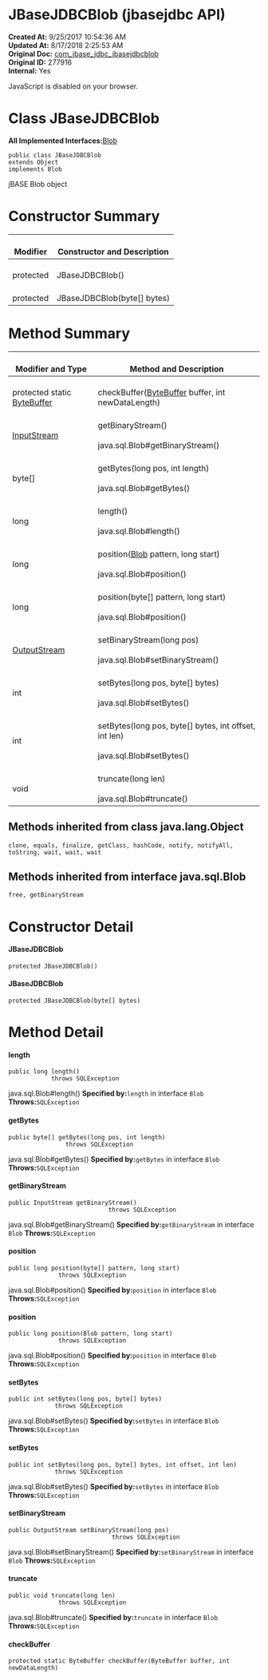 # JBaseJDBCBlob (jbasejdbc API)

**Created At:** 9/25/2017 10:54:36 AM  
**Updated At:** 8/17/2018 2:25:53 AM  
**Original Doc:** [com_jbase_jdbc_jbasejdbcblob](https://docs.jbase.com/39228-jdbc/com_jbase_jdbc_jbasejdbcblob)  
**Original ID:** 277916  
**Internal:** Yes  


JavaScript is disabled on your browser.



# Class JBaseJDBCBlob
**All Implemented Interfaces:**[Blob](http://java.sun.com/j2se/1.5.0/docs/api/java/sql/Blob.html?is-external=true "class or interface in java.sql")
```
public class JBaseJDBCBlob
extends Object
implements Blob
```

jBASE Blob object


# Constructor Summary


| <br>Modifier<br> | <br>Constructor and Description<br> |
| --- | --- |
| <br>protected<br> | <br>JBaseJDBCBlob()<br> |
| <br>protected<br> | <br>JBaseJDBCBlob(byte[] bytes)<br> |








# Method Summary


| <br>Modifier and Type<br> | <br>Method and Description<br> |
| --- | --- |
| <br>protected static [ByteBuffer](http://java.sun.com/j2se/1.5.0/docs/api/java/nio/ByteBuffer.html?is-external=true "class or interface in java.nio")<br> | <br>checkBuffer([ByteBuffer](http://java.sun.com/j2se/1.5.0/docs/api/java/nio/ByteBuffer.html?is-external=true "class or interface in java.nio") buffer, int newDataLength)<br> |
| <br>[InputStream](http://java.sun.com/j2se/1.5.0/docs/api/java/io/InputStream.html?is-external=true "class or interface in java.io")<br> | <br>getBinaryStream()<br><br>java.sql.Blob#getBinaryStream()<br> |
| <br>byte[]<br> | <br>getBytes(long pos, int length)<br><br>java.sql.Blob#getBytes()<br> |
| <br>long<br> | <br>length()<br><br>java.sql.Blob#length()<br> |
| <br>long<br> | <br>position([Blob](http://java.sun.com/j2se/1.5.0/docs/api/java/sql/Blob.html?is-external=true "class or interface in java.sql") pattern, long start)<br><br>java.sql.Blob#position()<br> |
| <br>long<br> | <br>position(byte[] pattern, long start)<br><br>java.sql.Blob#position()<br> |
| <br>[OutputStream](http://java.sun.com/j2se/1.5.0/docs/api/java/io/OutputStream.html?is-external=true "class or interface in java.io")<br> | <br>setBinaryStream(long pos)<br><br>java.sql.Blob#setBinaryStream()<br> |
| <br>int<br> | <br>setBytes(long pos, byte[] bytes)<br><br>java.sql.Blob#setBytes()<br> |
| <br>int<br> | <br>setBytes(long pos, byte[] bytes, int offset, int len)<br><br>java.sql.Blob#setBytes()<br> |
| <br>void<br> | <br>truncate(long len)<br><br>java.sql.Blob#truncate()<br> |




## 


## Methods inherited from class java.lang.Object
`clone, equals, finalize, getClass, hashCode, notify, notifyAll, toString, wait, wait, wait`




## Methods inherited from interface java.sql.Blob
`free, getBinaryStream`

# Constructor Detail

#### **JBaseJDBCBlob**

```
protected JBaseJDBCBlob()
```





#### **JBaseJDBCBlob**

```
protected JBaseJDBCBlob(byte[] bytes)
```







# Method Detail

#### **length**

```
public long length()
            throws SQLException
```

java.sql.Blob#length()
**Specified by:**`length` in interface `Blob`
**Throws:**`SQLException`




#### **getBytes**

```
public byte[] getBytes(long pos, int length)
                throws SQLException
```

java.sql.Blob#getBytes()
**Specified by:**`getBytes` in interface `Blob`
**Throws:**`SQLException`




#### **getBinaryStream**

```
public InputStream getBinaryStream()
                            throws SQLException
```

java.sql.Blob#getBinaryStream()
**Specified by:**`getBinaryStream` in interface `Blob`
**Throws:**`SQLException`




#### **position**

```
public long position(byte[] pattern, long start)
              throws SQLException
```

java.sql.Blob#position()
**Specified by:**`position` in interface `Blob`
**Throws:**`SQLException`




#### **position**

```
public long position(Blob pattern, long start)
              throws SQLException
```

java.sql.Blob#position()
**Specified by:**`position` in interface `Blob`
**Throws:**`SQLException`




#### **setBytes**

```
public int setBytes(long pos, byte[] bytes)
             throws SQLException
```

java.sql.Blob#setBytes()
**Specified by:**`setBytes` in interface `Blob`
**Throws:**`SQLException`




#### **setBytes**

```
public int setBytes(long pos, byte[] bytes, int offset, int len)
             throws SQLException
```

java.sql.Blob#setBytes()
**Specified by:**`setBytes` in interface `Blob`
**Throws:**`SQLException`




#### **setBinaryStream**

```
public OutputStream setBinaryStream(long pos)
                             throws SQLException
```

java.sql.Blob#setBinaryStream()
**Specified by:**`setBinaryStream` in interface `Blob`
**Throws:**`SQLException`




#### **truncate**

```
public void truncate(long len)
              throws SQLException
```

java.sql.Blob#truncate()
**Specified by:**`truncate` in interface `Blob`
**Throws:**`SQLException`




#### **checkBuffer**

```
protected static ByteBuffer checkBuffer(ByteBuffer buffer, int newDataLength)
```


